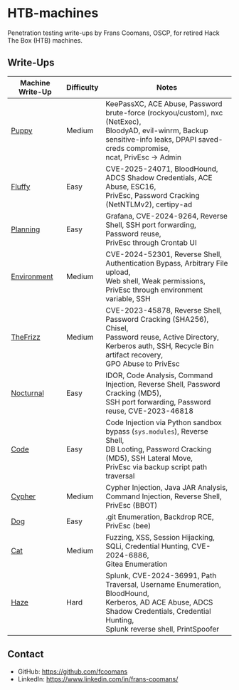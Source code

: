 # HTB-machines

Penetration testing write-ups by Frans Coomans, OSCP, for retired Hack The Box (HTB) machines. 

## Write-Ups

| Machine Write-Up                     | Difficulty | Notes                                                                                                                                                                                      |
| ------------------------------------ | ---------- | ------------------------------------------------------------------------------------------------------------------------------------------------------------------------------------------ |
| [Puppy](Puppy/README.md)             | Medium     | KeePassXC, ACE Abuse, Password brute-force (rockyou/custom), nxc (NetExec), <br>BloodyAD, evil-winrm, Backup sensitive-info leaks, DPAPI saved-creds compromise, <br>ncat, PrivEsc → Admin |
| [Fluffy](Fluffy/README.md)           | Easy       | CVE-2025-24071, BloodHound, ADCS Shadow Credentials, ACE Abuse, ESC16,<br>PrivEsc, Password Cracking (NetNTLMv2), certipy-ad                                                               |
| [Planning](Planning/README.md)       | Easy       | Grafana, CVE-2024-9264, Reverse Shell, SSH port forwarding, Password reuse, <br>PrivEsc through Crontab UI                                                                                 |
| [Environment](Environment/README.md) | Medium     | CVE-2024-52301, Reverse Shell, Authentication Bypass, Arbitrary File upload,<br>Web shell, Weak permissions, PrivEsc through environment variable, SSH                                     |
| [TheFrizz](TheFrizz/README.md)       | Medium     | CVE-2023-45878, Reverse Shell, Password Cracking (SHA256), Chisel, <br>Password reuse, Active Directory, Kerberos auth, SSH, Recycle Bin artifact recovery,<br>GPO Abuse to PrivEsc        |
| [Nocturnal](Nocturnal/README.md)     | Easy       | IDOR, Code Analysis, Command Injection, Reverse Shell, Password Cracking (MD5), <br>SSH port forwarding, Password reuse, CVE-2023-46818                                                    |
| [Code](Code/README.md)               | Easy       | Code Injection via Python sandbox bypass (`sys.modules`), Reverse Shell, <br>DB Looting, Password Cracking (MD5), SSH Lateral Move, <br>PrivEsc via backup script path traversal           |
| [Cypher](Cypher/README.md)           | Medium     | Cypher Injection, Java JAR Analysis, Command Injection, Reverse Shell, <br>PrivEsc (BBOT)                                                                                                  |
| [Dog](Dog/README.md)                 | Easy       | .git Enumeration, Backdrop RCE, PrivEsc (bee)                                                                                                                                              |
| [Cat](Cat/README.md)                 | Medium     | Fuzzing, XSS, Session Hijacking, SQLi, Credential Hunting, CVE-2024-6886, <br>Gitea Enumeration                                                                                            |
| [Haze](Haze/README.md)               | Hard       | Splunk, CVE-2024-36991, Path Traversal, Username Enumeration, BloodHound,  <br>Kerberos, AD ACE Abuse, ADCS Shadow Credentials, Credential Hunting,<br>Splunk reverse shell, PrintSpoofer  |

## Contact

- GitHub: https://github.com/fcoomans
- LinkedIn: https://www.linkedin.com/in/frans-coomans/